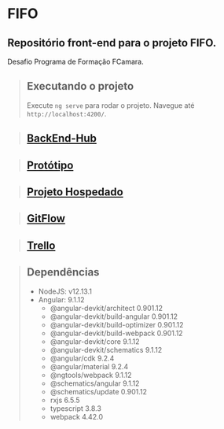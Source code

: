 # FIFO

## Repositório front-end para o projeto FIFO.

Desafio Programa de Formação FCamara.

> ## Executando o projeto
>
> Execute `ng serve` para rodar o projeto. Navegue até `http://localhost:4200/`.

> ## [BackEnd-Hub](https://github.com/alexandre-ls94/FIFO-BACKEND)

> ## [Protótipo](https://bit.ly/31N9g1h)

> ## [Projeto Hospedado](https://fifo.netlify.app/)

> ## [GitFlow](https://github.com/laurencioScript/FIFO-FRONT/wiki/GitFlow)

> ## [Trello](https://trello.com/invite/b/shrOmqOX/2f0dac4adb112683c746d675f65b03d9/quadro-geral)

> ## Dependências
>
> - NodeJS: v12.13.1
> - Angular: 9.1.12
>   - @angular-devkit/architect 0.901.12
>   - @angular-devkit/build-angular 0.901.12
>   - @angular-devkit/build-optimizer 0.901.12
>   - @angular-devkit/build-webpack 0.901.12
>   - @angular-devkit/core 9.1.12
>   - @angular-devkit/schematics 9.1.12
>   - @angular/cdk 9.2.4
>   - @angular/material 9.2.4
>   - @ngtools/webpack 9.1.12
>   - @schematics/angular 9.1.12
>   - @schematics/update 0.901.12
>   - rxjs 6.5.5
>   - typescript 3.8.3
>   - webpack 4.42.0
